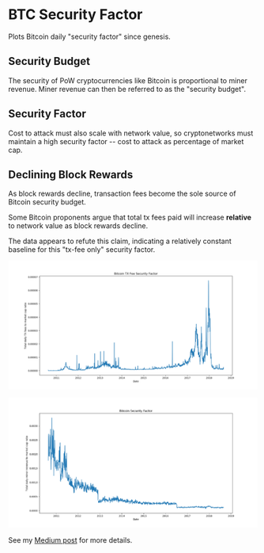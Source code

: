 # BTC Security Factor

Plots Bitcoin daily "security factor" since genesis.

## Security Budget
The security of PoW cryptocurrencies like Bitcoin is proportional to miner revenue.
Miner revenue can then be referred to as the "security budget".

## Security Factor
Cost to attack must also scale with network value, so cryptonetworks must maintain a high security factor -- cost to attack as percentage of market cap.

## Declining Block Rewards
As block rewards decline, transaction fees become the sole source of Bitcoin security budget.

Some Bitcoin proponents argue that total tx fees paid will increase **relative** to network value as block rewards decline.

The data appears to refute this claim, indicating a relatively constant baseline for this "tx-fee only" security factor.

![](./fee_security_factor.png)

![](./security_factor.png)

See my [Medium post](https://medium.com/coinmonks/bitcoin-security-a-negative-exponential-95e78b6b575) for more details.
